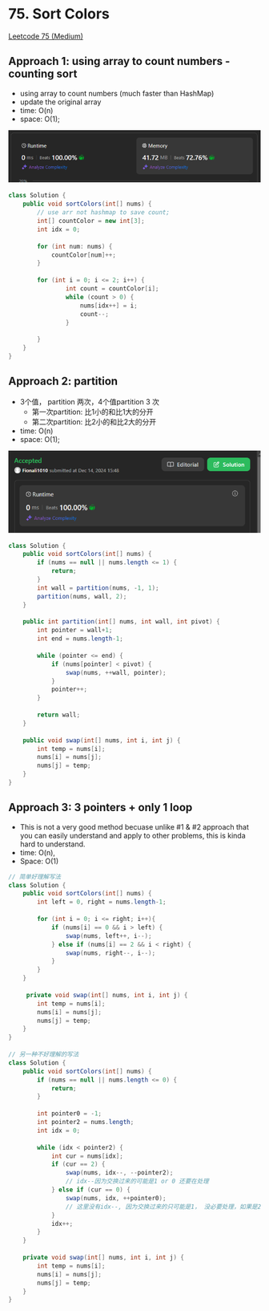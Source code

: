 # 75. Sort Colors

[Leetcode 75 (Medium)][75]

[75]: https://leetcode.com/problems/sort-colors/

## Approach 1: using array to count numbers - counting sort
- using array to count numbers (much faster than HashMap)
- update the original array
- time: O(n)
- space: O(1);

![alt text](image-1.png)

```java
class Solution {
    public void sortColors(int[] nums) {
        // use arr not hashmap to save count;
        int[] countColor = new int[3];
        int idx = 0;

        for (int num: nums) {
            countColor[num]++;
        }

        for (int i = 0; i <= 2; i++) {
                int count = countColor[i];
                while (count > 0) {
                    nums[idx++] = i;
                    count--;
                }
            
        }
    }
}
```
## Approach 2: partition 
- 3个值， partition 两次，4个值partition 3 次
    - 第一次partition: 比1小的和比1大的分开
    - 第二次partition: 比2小的和比2大的分开
- time: O(n)
- space: O(1);

![alt text](image-2.png)
```java
class Solution {
    public void sortColors(int[] nums) {
        if (nums == null || nums.length <= 1) {
            return;
        }
        int wall = partition(nums, -1, 1);
        partition(nums, wall, 2);
    }

    public int partition(int[] nums, int wall, int pivot) {
        int pointer = wall+1;
        int end = nums.length-1;

        while (pointer <= end) {
            if (nums[pointer] < pivot) {
                swap(nums, ++wall, pointer);
            } 
            pointer++;
        }

        return wall;
    }

    public void swap(int[] nums, int i, int j) {
        int temp = nums[i];
        nums[i] = nums[j];
        nums[j] = temp;
    }
}
```

## Approach 3: 3 pointers + only 1 loop
- This is not a very good method becuase unlike #1 & #2 approach that you can easily understand and apply to other problems, this is kinda hard to understand. 
- time: O(n), 
- Space: O(1)

```java
// 简单好理解写法
class Solution {
    public void sortColors(int[] nums) {
        int left = 0, right = nums.length-1;

        for (int i = 0; i <= right; i++){
            if (nums[i] == 0 && i > left) {
                swap(nums, left++, i--);
            } else if (nums[i] == 2 && i < right) {
                swap(nums, right--, i--);
            }
        }
    }

     private void swap(int[] nums, int i, int j) {
        int temp = nums[i];
        nums[i] = nums[j];
        nums[j] = temp;
    }
}

// 另一种不好理解的写法
class Solution {
    public void sortColors(int[] nums) {
        if (nums == null || nums.length <= 0) {
            return;
        }

        int pointer0 = -1;
        int pointer2 = nums.length;
        int idx = 0;

        while (idx < pointer2) {
            int cur = nums[idx];
            if (cur == 2) {
                swap(nums, idx--, --pointer2);
                // idx--因为交换过来的可能是1 or 0 还要在处理    
            } else if (cur == 0) {
                swap(nums, idx, ++pointer0);
                // 这里没有idx--, 因为交换过来的只可能是1， 没必要处理，如果是2，早就已经移到后面去了，idx从左走到右，它左边只可能是 <=1的
            }
            idx++;
        }
    }

    private void swap(int[] nums, int i, int j) {
        int temp = nums[i];
        nums[i] = nums[j];
        nums[j] = temp;
    }
}
```